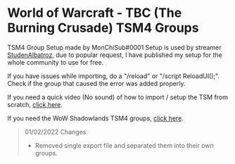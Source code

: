 # World of Warcraft - TBC (The Burning Crusade) TSM4 Groups

TSM4 Group Setup made by MonChiSub#0001
Setup is used by streamer [StudenAlbatroz](https://www.twitch.tv/studenalbatroz), due to popular request, I have published my setup for the whole community to use for free. 

If you have issues while importing, do a "/reload" or "/script ReloadUI();". Check if the group that caused the error was added properly.

If you need a quick video (No sound) of how to import / setup the TSM from scratch, [click here](https://youtu.be/-iwthyf1_o0).

If you need the WoW Shadowlands TSM4 groups, [click here](https://github.com/MonChiSub/Shadowlands-TSM_Group_Setup).

> 01/02/2022 Changes
> - Removed single export file and separated them into their own groups.
